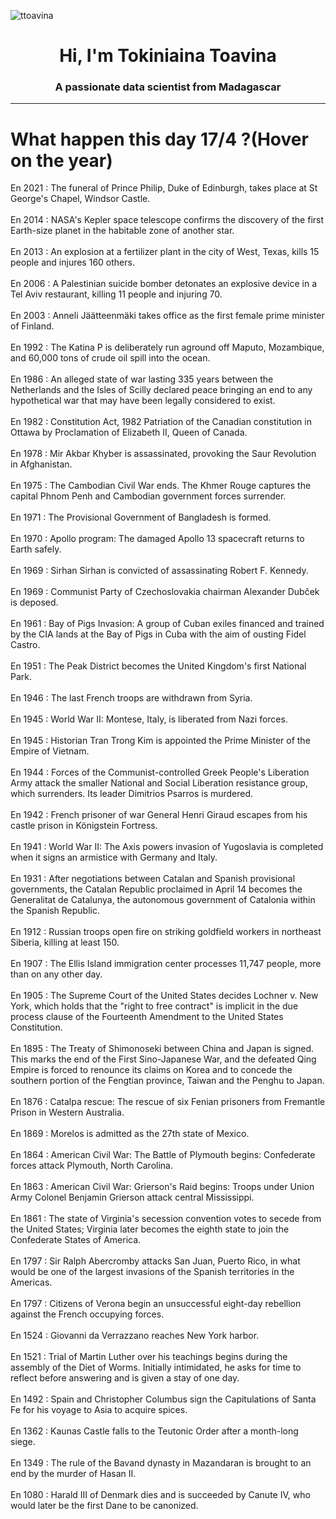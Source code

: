 
<p align="left"> <img src="https://komarev.com/ghpvc/?username=ttoavina&label=Profile%20views&color=0e75b6&style=flat" alt="ttoavina" /> </p>
<h1 align="center">Hi, I'm Tokiniaina Toavina</h1>
<h3 align="center">A passionate data scientist from Madagascar</h3>
    
<hr/>
<h1> What happen this day 17/4 ?(Hover on the year)</h1>

En 2021 : The funeral of Prince Philip, Duke of Edinburgh, takes place at St George's Chapel, Windsor Castle.
<br/><br/>
En 2014 : NASA's Kepler space telescope confirms the discovery of the first Earth-size planet in the habitable zone of another star.
<br/><br/>
En 2013 : An explosion at a fertilizer plant in the city of West, Texas, kills 15 people and injures 160 others.
<br/><br/>
En 2006 : A Palestinian suicide bomber detonates an explosive device in a Tel Aviv restaurant, killing 11 people and injuring 70.
<br/><br/>
En 2003 : Anneli Jäätteenmäki takes office as the first female prime minister of Finland.
<br/><br/>
En 1992 : The Katina P is deliberately run aground off Maputo, Mozambique, and 60,000 tons of crude oil spill into the ocean.
<br/><br/>
En 1986 : An alleged state of war lasting 335 years between the Netherlands and the Isles of Scilly declared peace bringing an end to any hypothetical war that may have been legally considered to exist.
<br/><br/>
En 1982 : Constitution Act, 1982 Patriation of the Canadian constitution in Ottawa by Proclamation of Elizabeth II, Queen of Canada.
<br/><br/>
En 1978 : Mir Akbar Khyber is assassinated, provoking the Saur Revolution in Afghanistan.
<br/><br/>
En 1975 : The Cambodian Civil War ends. The Khmer Rouge captures the capital Phnom Penh and Cambodian government forces surrender.
<br/><br/>
En 1971 : The Provisional Government of Bangladesh is formed.
<br/><br/>
En 1970 : Apollo program: The damaged Apollo 13 spacecraft returns to Earth safely.
<br/><br/>
En 1969 : Sirhan Sirhan is convicted of assassinating Robert F. Kennedy.
<br/><br/>
En 1969 : Communist Party of Czechoslovakia chairman Alexander Dubček is deposed.
<br/><br/>
En 1961 : Bay of Pigs Invasion: A group of Cuban exiles financed and trained by the CIA lands at the Bay of Pigs in Cuba with the aim of ousting Fidel Castro.
<br/><br/>
En 1951 : The Peak District becomes the United Kingdom's first National Park.
<br/><br/>
En 1946 : The last French troops are withdrawn from Syria.
<br/><br/>
En 1945 : World War II: Montese, Italy, is liberated from Nazi forces.
<br/><br/>
En 1945 : Historian Tran Trong Kim is appointed the Prime Minister of the Empire of Vietnam.
<br/><br/>
En 1944 : Forces of the Communist-controlled Greek People's Liberation Army attack the smaller National and Social Liberation resistance group, which surrenders. Its leader Dimitrios Psarros is murdered.
<br/><br/>
En 1942 : French prisoner of war General Henri Giraud escapes from his castle prison in Königstein Fortress.
<br/><br/>
En 1941 : World War II: The Axis powers invasion of Yugoslavia is completed when it signs an armistice with Germany and Italy.
<br/><br/>
En 1931 : After negotiations between Catalan and Spanish provisional governments, the Catalan Republic proclaimed in April 14 becomes the Generalitat de Catalunya, the autonomous government of Catalonia within the Spanish Republic.
<br/><br/>
En 1912 : Russian troops open fire on striking goldfield workers in northeast Siberia, killing at least 150.
<br/><br/>
En 1907 : The Ellis Island immigration center processes 11,747 people, more than on any other day.
<br/><br/>
En 1905 : The Supreme Court of the United States decides Lochner v. New York, which holds that the "right to free contract" is implicit in the due process clause of the Fourteenth Amendment to the United States Constitution.
<br/><br/>
En 1895 : The Treaty of Shimonoseki between China and Japan is signed. This marks the end of the First Sino-Japanese War, and the defeated Qing Empire is forced to renounce its claims on Korea and to concede the southern portion of the Fengtian province, Taiwan and the Penghu to Japan.
<br/><br/>
En 1876 : Catalpa rescue: The rescue of six Fenian prisoners from Fremantle Prison in Western Australia.
<br/><br/>
En 1869 : Morelos is admitted as the 27th state of Mexico.
<br/><br/>
En 1864 : American Civil War: The Battle of Plymouth begins: Confederate forces attack Plymouth, North Carolina.
<br/><br/>
En 1863 : American Civil War: Grierson's Raid begins: Troops under Union Army Colonel Benjamin Grierson attack central Mississippi.
<br/><br/>
En 1861 : The state of Virginia's secession convention votes to secede from the United States; Virginia later becomes the eighth state to join the Confederate States of America.
<br/><br/>
En 1797 : Sir Ralph Abercromby attacks San Juan, Puerto Rico, in what would be one of the largest invasions of the Spanish territories in the Americas.
<br/><br/>
En 1797 : Citizens of Verona begin an unsuccessful eight-day rebellion against the French occupying forces.
<br/><br/>
En 1524 : Giovanni da Verrazzano reaches New York harbor.
<br/><br/>
En 1521 : Trial of Martin Luther over his teachings begins during the assembly of the Diet of Worms. Initially intimidated, he asks for time to reflect before answering and is given a stay of one day.
<br/><br/>
En 1492 : Spain and Christopher Columbus sign the Capitulations of Santa Fe for his voyage to Asia to acquire spices.
<br/><br/>
En 1362 : Kaunas Castle falls to the Teutonic Order after a month-long siege.
<br/><br/>
En 1349 : The rule of the Bavand dynasty in Mazandaran is brought to an end by the murder of Hasan II.
<br/><br/>
En 1080 : Harald III of Denmark dies and is succeeded by Canute IV, who would later be the first Dane to be canonized.
<br/><br/>
